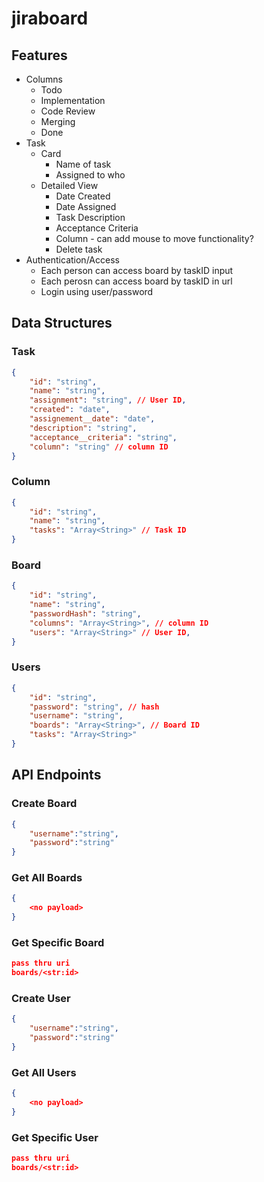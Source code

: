 # jiraboard

## Features

-   Columns
    -   Todo
    -   Implementation
    -   Code Review
    -   Merging
    -   Done
-   Task
    -   Card
        -   Name of task
        -   Assigned to who
    -   Detailed View
        -   Date Created
        -   Date Assigned
        -   Task Description
        -   Acceptance Criteria
        -   Column - can add mouse to move functionality?
        -   Delete task
-   Authentication/Access
    -   Each person can access board by taskID input
    -   Each perosn can access board by taskID in url
    -   Login using user/password

## Data Structures

### Task

```json
{
    "id": "string",
    "name": "string",
    "assignment": "string", // User ID,
    "created": "date",
    "assignement__date": "date",
    "description": "string",
    "acceptance__criteria": "string",
    "column": "string" // column ID
}
```

### Column

```json
{
    "id": "string",
    "name": "string",
    "tasks": "Array<String>" // Task ID
}
```

### Board

```json
{
    "id": "string",
    "name": "string",
    "passwordHash": "string",
    "columns": "Array<String>", // column ID
    "users": "Array<String>" // User ID,
}
```

### Users

```json
{
    "id": "string",
    "password": "string", // hash
    "username": "string",
    "boards": "Array<String>", // Board ID
    "tasks": "Array<String>"
}
```
## API Endpoints

### Create Board

```json
{
    "username":"string",
    "password":"string"
}
```

### Get All Boards

```json
{
    <no payload>
}
```

### Get Specific Board 

```json
pass thru uri
boards/<str:id>
```

### Create User
```json
{
    "username":"string",
    "password":"string"
}
```

### Get All Users

```json
{
    <no payload>
}
```

### Get Specific User 

```json
pass thru uri
boards/<str:id>
```
